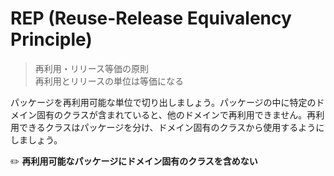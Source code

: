 # REP (Reuse-Release Equivalency Principle)
> 再利用・リリース等価の原則  
> 再利用とリリースの単位は等価になる

パッケージを再利用可能な単位で切り出しましょう。パッケージの中に特定のドメイン固有のクラスが含まれていると、他のドメインで再利用できません。再利用できるクラスはパッケージを分け、ドメイン固有のクラスから使用するようにしましょう。

:pencil2: **再利用可能なパッケージにドメイン固有のクラスを含めない**
